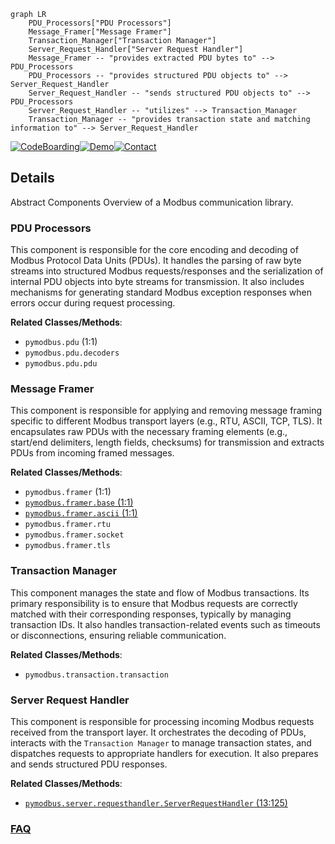 ```mermaid
graph LR
    PDU_Processors["PDU Processors"]
    Message_Framer["Message Framer"]
    Transaction_Manager["Transaction Manager"]
    Server_Request_Handler["Server Request Handler"]
    Message_Framer -- "provides extracted PDU bytes to" --> PDU_Processors
    PDU_Processors -- "provides structured PDU objects to" --> Server_Request_Handler
    Server_Request_Handler -- "sends structured PDU objects to" --> PDU_Processors
    Server_Request_Handler -- "utilizes" --> Transaction_Manager
    Transaction_Manager -- "provides transaction state and matching information to" --> Server_Request_Handler
```

[![CodeBoarding](https://img.shields.io/badge/Generated%20by-CodeBoarding-9cf?style=flat-square)](https://github.com/CodeBoarding/CodeBoarding)[![Demo](https://img.shields.io/badge/Try%20our-Demo-blue?style=flat-square)](https://www.codeboarding.org/demo)[![Contact](https://img.shields.io/badge/Contact%20us%20-%20contact@codeboarding.org-lightgrey?style=flat-square)](mailto:contact@codeboarding.org)

## Details

Abstract Components Overview of a Modbus communication library.

### PDU Processors
This component is responsible for the core encoding and decoding of Modbus Protocol Data Units (PDUs). It handles the parsing of raw byte streams into structured Modbus requests/responses and the serialization of internal PDU objects into byte streams for transmission. It also includes mechanisms for generating standard Modbus exception responses when errors occur during request processing.


**Related Classes/Methods**:

- `pymodbus.pdu` (1:1)
- `pymodbus.pdu.decoders`
- `pymodbus.pdu.pdu`


### Message Framer
This component is responsible for applying and removing message framing specific to different Modbus transport layers (e.g., RTU, ASCII, TCP, TLS). It encapsulates raw PDUs with the necessary framing elements (e.g., start/end delimiters, length fields, checksums) for transmission and extracts PDUs from incoming framed messages.


**Related Classes/Methods**:

- `pymodbus.framer` (1:1)
- <a href="https://github.com/pymodbus-dev/pymodbus/blob/dev/pymodbus/framer/base.py#L1-L1" target="_blank" rel="noopener noreferrer">`pymodbus.framer.base` (1:1)</a>
- <a href="https://github.com/pymodbus-dev/pymodbus/blob/dev/pymodbus/framer/ascii.py#L1-L1" target="_blank" rel="noopener noreferrer">`pymodbus.framer.ascii` (1:1)</a>
- `pymodbus.framer.rtu`
- `pymodbus.framer.socket`
- `pymodbus.framer.tls`


### Transaction Manager
This component manages the state and flow of Modbus transactions. Its primary responsibility is to ensure that Modbus requests are correctly matched with their corresponding responses, typically by managing transaction IDs. It also handles transaction-related events such as timeouts or disconnections, ensuring reliable communication.


**Related Classes/Methods**:

- `pymodbus.transaction.transaction`


### Server Request Handler
This component is responsible for processing incoming Modbus requests received from the transport layer. It orchestrates the decoding of PDUs, interacts with the `Transaction Manager` to manage transaction states, and dispatches requests to appropriate handlers for execution. It also prepares and sends structured PDU responses.


**Related Classes/Methods**:

- <a href="https://github.com/pymodbus-dev/pymodbus/blob/dev/pymodbus/server/requesthandler.py#L13-L125" target="_blank" rel="noopener noreferrer">`pymodbus.server.requesthandler.ServerRequestHandler` (13:125)</a>




### [FAQ](https://github.com/CodeBoarding/GeneratedOnBoardings/tree/main?tab=readme-ov-file#faq)